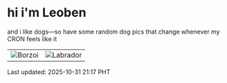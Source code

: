# hi i'm Leoben

and i like dogs—so have some random dog pics that change whenever my CRON feels like it

|  |  |
|--------|----------|
| ![Borzoi](https://random-dog-vercel.vercel.app/api/random-borzoi?v=1761916647) | ![Labrador](https://random-dog-vercel.vercel.app/api/random-labrador?v=1761916647) |

Last updated: 2025-10-31 21:17 PHT
